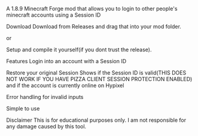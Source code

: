 A 1.8.9 Minecraft Forge mod that allows you to login to other people's minecraft accounts using a Session ID

Download
Download from Releases and drag that into your mod folder.

or

Setup and compile it yourself(if you dont trust the release).

Features
Login into an account with a Session ID

Restore your original Session
Shows if the Session ID is valid(THIS DOES NOT WORK IF YOU HAVE PIZZA CLIENT SESSION PROTECTION ENABLED) and if the account is currently online on Hypixel

Error handling for invalid inputs

Simple to use

Disclaimer
This is for educational purposes only. I am not responsible for any damage caused by this tool.
